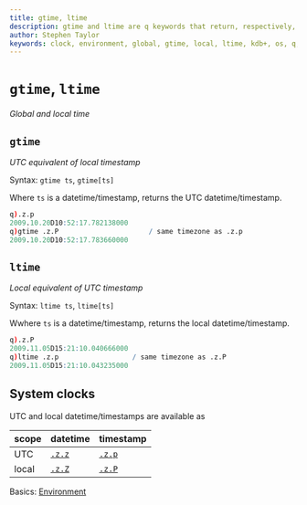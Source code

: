 ```yaml
---
title: gtime, ltime
description: gtime and ltime are q keywords that return, respectively, global and local time.
author: Stephen Taylor
keywords: clock, environment, global, gtime, local, ltime, kdb+, os, q, system, time, timestamp, utc
---
```

# `gtime`, `ltime`

_Global and local time_




## `gtime`

_UTC equivalent of local timestamp_


Syntax: `gtime ts`, `gtime[ts]`

Where `ts` is a datetime/timestamp, returns the UTC datetime/timestamp. 

```q
q).z.p
2009.10.20D10:52:17.782138000
q)gtime .z.P                      / same timezone as .z.p
2009.10.20D10:52:17.783660000
```



## `ltime`

_Local equivalent of UTC timestamp_

Syntax: `ltime ts`, `ltime[ts]`

Wwhere `ts` is a datetime/timestamp, returns the local datetime/timestamp. 

```q
q).z.P
2009.11.05D15:21:10.040666000
q)ltime .z.p                  / same timezone as .z.P
2009.11.05D15:21:10.043235000
```


## System clocks

UTC and local datetime/timestamps are available as 

scope | datetime                            | timestamp
------|-------------------------------------|----------------------------------
UTC   | [`.z.z`](dotz.md#zz-utc-datetime)   | [`.z.p`](dotz.md#zp-utc-timestamp)
local | [`.z.Z`](dotz.md#zz-local-datetime) | [`.z.P`](dotz.md#zp-local-timestamp) 


<i class="far fa-hand-point-right"></i>
Basics: [Environment](../basics/environment.md) 